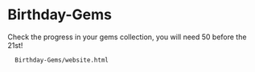 # Birthday-Gems
Check the progress in your gems collection, you will need 50 before the 21st!


      Birthday-Gems/website.html
    

